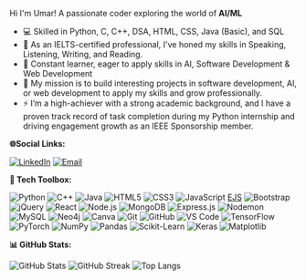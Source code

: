 Hi I'm Umar! A passionate coder exploring the world of **AI/ML**

- 💻 Skilled in Python, C, C++, DSA, HTML, CSS, Java (Basic), and SQL
- 🌱 As an IELTS-certified professional, I've honed my skills in Speaking, Listening, Writing, and Reading.
- 🧠 Constant learner, eager to apply skills in AI, Software Development & Web Development
- 🎯 My mission is to build interesting projects in software development, AI, or web development to apply my skills and grow professionally.
- ⚡ I’m a high-achiever with a strong academic background, and I have a proven track record of task completion during my Python internship and driving engagement growth as an IEEE Sponsorship member.

**🌐Social Links:**

[![LinkedIn](https://img.shields.io/badge/LinkedIn-blue?style=for-the-badge&logo=linkedin)](https://www.linkedin.com/in/mumarijaz3800)
[![Email](https://img.shields.io/badge/Email-D14836?style=for-the-badge&logo=gmail&logoColor=white)](mailto:umarijazchoudhary380@gmail.com)


**🔧 Tech Toolbox:**

![Python](https://img.shields.io/badge/Python-3776AB?style=flat-square&logo=python&logoColor=white)
![C++](https://img.shields.io/badge/C++-00599C?style=flat-square&logo=c%2B%2B&logoColor=white)
![Java](https://img.shields.io/badge/Java-007396?style=flat-square&logo=java&logoColor=white)
![HTML5](https://img.shields.io/badge/HTML5-E34F26?style=flat-square&logo=html5&logoColor=white)
![CSS3](https://img.shields.io/badge/CSS3-1572B6?style=flat-square&logo=css3&logoColor=white)
![JavaScript](https://img.shields.io/badge/JavaScript-F7DF1E?style=flat-square&logo=javascript&logoColor=black)
[EJS](https://img.shields.io/badge/EJS-8A4182?style=flat-square&logo=ejs&logoColor=white)
![Bootstrap](https://img.shields.io/badge/Bootstrap-7952B3?style=flat-square&logo=bootstrap&logoColor=white)
![jQuery](https://img.shields.io/badge/jQuery-0769AD?style=flat-square&logo=jquery&logoColor=white)
![React](https://img.shields.io/badge/React-20232a?style=flat-square&logo=react&logoColor=61DAFB)
![Node.js](https://img.shields.io/badge/Node.js-339933?style=flat-square&logo=nodedotjs&logoColor=white)
![MongoDB](https://img.shields.io/badge/MongoDB-47A248?style=flat-square&logo=mongodb)
![Express.js](https://img.shields.io/badge/Express.js-000000?style=flat-square&logo=express)
![Nodemon](https://img.shields.io/badge/Nodemon-76D04B?style=flat-square&logo=nodemon&logoColor=white)
![MySQL](https://img.shields.io/badge/MySQL-4479A1?style=flat-square&logo=mysql&logoColor=white)
![Neo4j](https://img.shields.io/badge/Neo4j-4581C3?style=flat-square&logo=neo4j&logoColor=white)
![Canva](https://img.shields.io/badge/Canva-00C4CC?style=flat-square&logo=canva&logoColor=white)
![Git](https://img.shields.io/badge/Git-F05032?style=flat-square&logo=git&logoColor=white)
![GitHub](https://img.shields.io/badge/GitHub-181717?style=flat-square&logo=github&logoColor=white)
![VS Code](https://img.shields.io/badge/-VSCode-007ACC?style=flat-square&logo=visual-studio-code)
![TensorFlow](https://img.shields.io/badge/-TensorFlow-FF6F00?style=flat-square&logo=tensorflow&logoColor=white)
![PyTorch](https://img.shields.io/badge/-PyTorch-EE4C2C?style=flat-square&logo=pytorch&logoColor=white)
![NumPy](https://img.shields.io/badge/NumPy-013243?style=flat-square&logo=numpy&logoColor=white)
![Pandas](https://img.shields.io/badge/-Pandas-150458?style=flat-square&logo=pandas)
![Scikit-Learn](https://img.shields.io/badge/Scikit--Learn-F7931E?style=flat-square&logo=scikit-learn)
![Keras](https://img.shields.io/badge/Keras-D00000?style=flat-square&logo=keras&logoColor=white)
![Matplotlib](https://img.shields.io/badge/Matplotlib-11557C?style=flat-square&logo=matplotlib&logoColor=white)


**📊 GitHub Stats:**

![GitHub Stats](https://github-readme-stats.vercel.app/api?username=Noor3800&show_icons=true&theme=tokyonight&count_private=true)
![GitHub Streak](https://github-readme-streak-stats.herokuapp.com/?user=Noor3800&theme=radical)
![Top Langs](https://github-readme-stats.vercel.app/api/top-langs/?username=Noor3800&layout=compact&theme=dracula)
